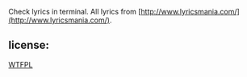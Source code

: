 

Check lyrics in terminal.
All lyrics from [http://www.lyricsmania.com/](http://www.lyricsmania.com/).

license:
--------
[WTFPL](http://www.wtfpl.net/)
